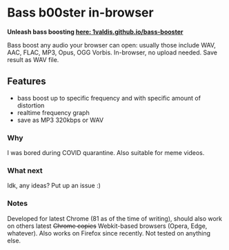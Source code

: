 # Bass b00ster in-browser

**Unleash bass boosting [here: 1valdis.github.io/bass-booster](https://1valdis.github.io/bass-booster/)**

Bass boost any audio your browser can open: usually those include WAV, AAC, FLAC, MP3, Opus, OGG Vorbis. In-browser, no upload needed. Save result as WAV file.

## Features

- bass boost up to specific frequency and with specific amount of distortion
- realtime frequency graph
- save as MP3 320kbps or WAV

### Why

I was bored during COVID quarantine. Also suitable for meme videos.

### What next
Idk, any ideas? Put up an issue :)

### Notes

Developed for latest Chrome (81 as of the time of writing), should also work on others latest ~~Chrome copies~~ Webkit-based browsers (Opera, Edge, whatever). Also works on Firefox since recently. Not tested on anything else.

[i1]: https://github.com/1valdis/bass-booster/issues/1
